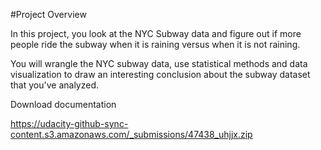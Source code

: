 #Project Overview

In this project, you look at the NYC Subway data and figure out if more people ride the subway when it is raining versus when it is not raining.

You will wrangle the NYC subway data, use statistical methods and data visualization to draw an interesting conclusion about the subway dataset that you've analyzed.

Download documentation

https://udacity-github-sync-content.s3.amazonaws.com/_submissions/47438_uhjjx.zip
